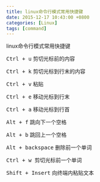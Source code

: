 ```yaml
---
title: linux命令行模式常用快捷键
date: 2015-12-17 10:43:00 +0800
categories: [Linux]
tags: [command]
---
```


linux命令行模式常用快捷键

<kbd>Ctrl + u</kbd> 剪切光标前的内容

<kbd>Ctrl + k</kbd> 剪切光标到行末的内容

<kbd>Ctrl + v</kbd> 粘贴

<kbd>Ctrl + e</kbd> 移动光标到行末

<kbd>Ctrl + a</kbd> 移动光标到行首

<kbd>Alt + f</kbd> 跳向下一个空格

<kbd>Alt + b</kbd> 跳回上一个空格

<kbd>Alt + backspace</kbd> 删除前一个单词
	
<kbd>Ctrl + w</kbc> 剪切光标前一个单词

<kbd>Shift + Insert</kbd> 向终端内粘贴文本
